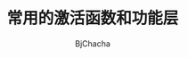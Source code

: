---
title: "常用的激活函数和功能层"
description: "以便回忆，顺便巩固"
toc: false
comments: true
layout: post
categories: [deep learning]
author: BjChacha
---